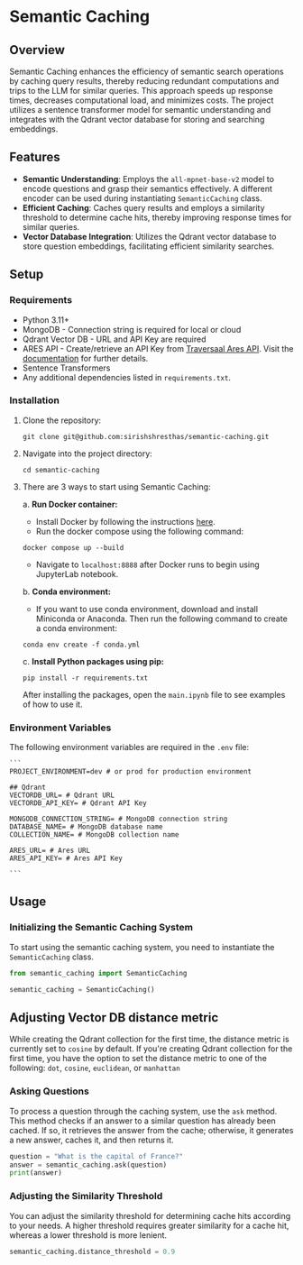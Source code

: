 # Semantic Caching

## Overview
Semantic Caching enhances the efficiency of semantic search operations by caching query results, thereby reducing redundant computations and trips to the LLM for similar queries. This approach speeds up response times, decreases computational load, and minimizes costs. The project utilizes a sentence transformer model for semantic understanding and integrates with the Qdrant vector database for storing and searching embeddings.

## Features
- **Semantic Understanding**: Employs the `all-mpnet-base-v2` model to encode questions and grasp their semantics effectively. A different encoder can be used during instantiating `SemanticCaching` class.
- **Efficient Caching**: Caches query results and employs a similarity threshold to determine cache hits, thereby improving response times for similar queries.
- **Vector Database Integration**: Utilizes the Qdrant vector database to store question embeddings, facilitating efficient similarity searches.

## Setup

### Requirements
- Python 3.11+
- MongoDB - Connection string is required for local or cloud
- Qdrant Vector DB - URL and API Key are required
- ARES API - Create/retrieve an API Key from [Traversaal Ares API](https://api.traversaal.ai/). Visit the [documentation](https://docs.traversaal.ai/docs/intro) for further details.
- Sentence Transformers
- Any additional dependencies listed in `requirements.txt`.

### Installation
1. Clone the repository:
   ```
   git clone git@github.com:sirishshresthas/semantic-caching.git
   ```
2. Navigate into the project directory:
   ```
   cd semantic-caching
   ```
3. There are 3 ways to start using Semantic Caching:

    a. **Run Docker container:**
    - Install Docker by following the instructions [here](https://docs.docker.com/engine/install/).
    - Run the docker compose using the following command:
    ```
    docker compose up --build
    ```
    - Navigate to `localhost:8888` after Docker runs to begin using JupyterLab notebook.

    b. **Conda environment:**
    - If you want to use conda environment, download and install Miniconda or Anaconda. Then run the following command to create a conda environment:
    ```
    conda env create -f conda.yml
    ```

    c. **Install Python packages using pip:**
    ```
    pip install -r requirements.txt
    ```

    After installing the packages, open the `main.ipynb` file to see examples of how to use it.

### Environment Variables
The following environment variables are required in the `.env` file:

    ```
    PROJECT_ENVIRONMENT=dev # or prod for production environment

    ## Qdrant
    VECTORDB_URL= # Qdrant URL
    VECTORDB_API_KEY= # Qdrant API Key

    MONGODB_CONNECTION_STRING= # MongoDB connection string
    DATABASE_NAME= # MongoDB database name
    COLLECTION_NAME= # MongoDB collection name

    ARES_URL= # Ares URL
    ARES_API_KEY= # Ares API Key

    ```

## Usage

### Initializing the Semantic Caching System
To start using the semantic caching system, you need to instantiate the `SemanticCaching` class.

```python
from semantic_caching import SemanticCaching

semantic_caching = SemanticCaching()
```

## Adjusting Vector DB distance metric
While creating the Qdrant collection for the first time, the distance metric is currently set to `cosine` by default. If you're creating Qdrant collection for the first time, you have the option to set the distance metric to one of the following: `dot`, `cosine`, `euclidean`, or `manhattan`

### Asking Questions
To process a question through the caching system, use the `ask` method. This method checks if an answer to a similar question has already been cached. If so, it retrieves the answer from the cache; otherwise, it generates a new answer, caches it, and then returns it.

```python
question = "What is the capital of France?"
answer = semantic_caching.ask(question)
print(answer)
```

### Adjusting the Similarity Threshold
You can adjust the similarity threshold for determining cache hits according to your needs. A higher threshold requires greater similarity for a cache hit, whereas a lower threshold is more lenient.

```python
semantic_caching.distance_threshold = 0.9 
```
